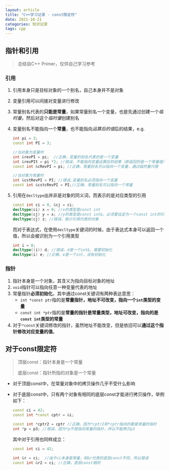 ```yaml
---
layout: article
title: "C++学习记录 - const限定符"
date: 2021-10-21
categories: 知识记录
tags: cpp
---
```


## 指针和引用

> 总结自C++ Primer，仅供自己学习参考

### 引用

1. 引用本身只是目标对象的一个别名，自己本身并不是对象

2. 变量引用可以间接对变量进行修改

3. 常量别名代表的**只能是常量**，如果常量别名一个变量，也是先通过创建一个*临时量*，然后对这个*临时量*创建别名

4. 变量别名不能指向一个**常量**，也不能指向*运算后的值*后的结果，e.g.

   ```c++
   int pi = 3;
   const int PI = 3;
   
   //当对象为变量时
   int &revPI = pi;  //正确，变量的别名代表的是一个变量
   int &revPIt = pi *2; //错误，不能指向变量运算后的结果（即返回的是一个常量值）
   const int &cRevPI = pi; //正确，常量别名可以指向一个变量，通过临时量代替
   
   //当对象为常量时
   int &cstRevPI = PI; //错误,变量别名必须指向一个变量
   const int &cstcRevPI = PI;//正确，常量别名可以指向一个常量
   ```

5. 引用在`decltype`出并非是对象的同义词，而表示的是对应类型的引用

    ```c++
    const int ci = 0, &cj = ci;
    decltype(ci) x = 0; //x的类型是const int
    decltype(cj) y = x; //y的类型是const int&，必须要设定为一个const int的引用
    decltype(cj) z; //错误，缺少引用代表的对象
    ```

    而对于表达式，在使用`decltype`关键词的时候，由于表达式本身可以返回一个值，所以会被识别为一个引用类型

    ```c++
    int i = 0;
    decltype((i)) d; //错误，d是一个int&，需要初始化
    decltype(i) e; //正确，e是一个int，没有初始化
    ```

### 指针

1. 指针本身是一个对象，其含义为指向目标对象的地址
2. `void`指针可以指向任意一种变量代表的地址
3. 常量指针**必须初始化**，其中通过const关键词有两种表达意思：
   * `int *const ptr`指的是**常量指针，地址不可改变，指向一个`int`类型的变量**
   * `const int *ptr`指的是**常量的指针是常量类型，地址可改变，指向的是`const int`类型的常量**
4. 对于`*const`关键词修改的指针，虽然地址不能改变，但是依旧可以**通过这个指针修改对应变量的值**。

## 对于const限定符

> 顶层const：指针本身是一个常量
>
> 底层const：指针所指的对象是一个常量

* 对于顶层const中，在常量对象中的拷贝操作几乎不受什么影响

* 对于底层const中，只有两个对象有相同的底层const才能进行拷贝操作，举例如下：

  ```c++
  const ci = 42;
  const int *const cptr = &i;
  
  const int *cptr2 = cptr //正确，因为*cptr2和*cptr指向的都是常量的指针
  int *p = p3; //错误，因为*p不是指向常量的指针，所以不能拷贝p3
  ```

  其中对于引用也同样成立：

  ```c++
  const int ci = 42;
  
  int &r = ci;  //由于ci本身是常量，和&r代表的底层const不同，所以错误
  const int &r2 = ci; //正确，底层const相同
  ```

